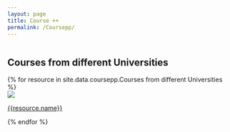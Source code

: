 ```yaml
---
layout: page
title: Course ++
permalink: /Coursepp/
---
```


<div style="width:100%; float: left">
    <div class="Course-plusplus-gallary">
        <h2>Courses from different Universities</h2>
        {% for resource in site.data.coursepp.Courses from different Universities %}
        <div class="Coursepp-materual--image-cover-container">
            <img src="{{ resource.pic | prepend: site.baseurl }}" class="Course-pp--image-cover">
            <p><a href="{{resource.address}}">{{resource.name}}</a></p>
        </div>
        {% endfor %}
<br><br><br><br><br><br><br><br><br><br><br><br>

<!-- <center><h1>MIT Computer Systems Security</h1></center>
<h3><bold>Lecture 1:</bold> Introduction, Threat Models</h3> -->
<!-- <iframe src="" height=325 width=545 frameborder=0></iframe> -->

<!-- <video width="400" controls>
        <source src="https://www.youtube.com/v/GqmQg-cszw4" type="video/mp4">
        Your browser does not support HTML5 video.
      </video> -->

<!-- <iframe width="560" height="315" src="https://www.youtube.com/embed/GqmQg-cszw4" frameborder="0" allow="accelerometer; autoplay; encrypted-media; gyroscope; picture-in-picture" allowfullscreen></iframe> -->

<!-- <div style="width: 100%;">    <div style="width: 100%; padding-top: 56.25%; position: relative;">        <iframe style="position: absolute; width: 100%; height: 100%; top: 0; right: 0; border: none" src="https://www.dideo.ir/pre_embed/v/yt/GqmQg-cszw4"                allowFullScreen="true" webkitallowfullscreen="true" mozallowfullscreen="true"  allow="accelerometer; gyroscope; picture-in-picture; autoplay; fullscreen; encrypted-media" frameborder="0"></iframe></div></div> -->